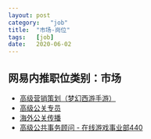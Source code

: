 ```yaml
---
layout:	post
category:	"job"
title:	"市场-岗位"
tags:	[job]
date:	2020-06-02
---
```

## 网易内推职位类别：市场
- [高级营销策划（梦幻西游手游）](http://mobile.bole.netease.com/bole/boleDetail?id=14808&employeeId=346f03c3cda5f04c&key=all)
- [高级公关专员 ](http://mobile.bole.netease.com/bole/boleDetail?id=16874&employeeId=346f03c3cda5f04c&key=all)
- [海外公关传播](http://mobile.bole.netease.com/bole/boleDetail?id=14765&employeeId=346f03c3cda5f04c&key=all)
- [高级公共事务顾问 - 在线游戏事业部440](http://mobile.bole.netease.com/bole/boleDetail?id=20573&employeeId=346f03c3cda5f04c&key=all)
